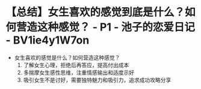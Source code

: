 # 【总结】女生喜欢的感觉到底是什么？如何营造这种感觉？ - P1 - 池子的恋爱日记 - BV1ie4y1W7on

-   女生喜欢的感觉是什么？如何营造这种感觉？
    1.  了解女生心理，拒绝后再答应，提高付出成本
    2.  多揣摩女生感性思维，注重情感输出和适度示好
    3.  吸引女生不是讨好，需要独特魅力和吸引力，追求成功攻略分享